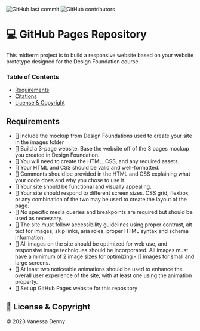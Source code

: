 ![GitHub last commit](https://img.shields.io/github/last-commit/vanessaidenny/mtm6201-midterm?color=blueviolet&style=plastic)
![GitHub contributors](https://img.shields.io/github/contributors/vanessaidenny/mtm6201-midterm?color=brightgreen&style=plastic)

# 💻 GitHub Pages Repository

This midterm project is to build a responsive website based on your website prototype designed for the Design Foundation course.

### Table of Contents

- [Requirements](#requirements)
- [Citations](#citations)
- [License & Copyright](#license-&-copyright)

## Requirements

<a name="requirements"></a>

- [] Include the mockup from Design Foundations used to create your site in the images folder
- [] Build a 3-page website. Base the website off of the 3 pages mockup you created in Design Foundation.
- [] You will need to create the HTML, CSS, and any required assets.
- [] Your HTML and CSS should be valid and well-formatted.
- [] Comments should be provided in the HTML and CSS explaining what your code does and why you chose to use it.
- [] Your site should be functional and visually appealing.
- [] Your site should respond to different screen sizes. CSS grid, flexbox, or any combination of the two may be used to create the layout of the page.
- [] No specific media queries and breakpoints are required but should be used as necessary.
- [] The site must follow accessibility guidelines using proper contrast, alt text for images, skip links, aria roles, proper HTML syntax and schema information.
- [] All images on the site should be optimized for web use, and responsive image techniques should be incorporated. All images must have a minimum of 2 image sizes for optimizing - [] images for small and large screens.
- [] At least two noticeable animations should be used to enhance the overall user experience of the site, with at least one using the animation property.
- [] Set up GitHub Pages website for this repository

## 📌 License & Copyright

<a name="license-&-copyright"></a>

&copy; 2023 Vanessa Denny
